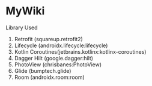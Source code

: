 # MyWiki

Library Used
1. Retrofit (squareup.retrofit2)
2. Lifecycle (androidx.lifecycle:lifecycle)
3. Kotlin Coroutines(jetbrains.kotlinx:kotlinx-coroutines)
4. Dagger Hilt (google.dagger:hilt)
5. PhotoView (chrisbanes:PhotoView)
6. Glide (bumptech.glide)
7. Room (androidx.room:room)
